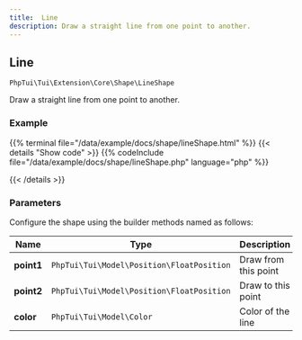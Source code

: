 ```yaml
---
title:  Line 
description: Draw a straight line from one point to another.
---
```

##  Line 

`PhpTui\Tui\Extension\Core\Shape\LineShape`

Draw a straight line from one point to another.
### Example

{{% terminal file="/data/example/docs/shape/lineShape.html" %}}
{{< details "Show code"  >}}
{{% codeInclude file="/data/example/docs/shape/lineShape.php" language="php" %}}

{{< /details >}}
### Parameters

Configure the shape using the builder methods named as follows:

| Name | Type | Description |
| --- | --- | --- |
| **point1** | `PhpTui\Tui\Model\Position\FloatPosition` | Draw from this point |
| **point2** | `PhpTui\Tui\Model\Position\FloatPosition` | Draw to this point |
| **color** | `PhpTui\Tui\Model\Color` | Color of the line |